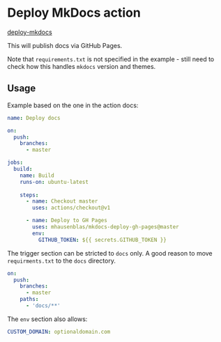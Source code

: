 # Deploy MkDocs action

[deploy-mkdocs](https://github.com/marketplace/actions/deploy-mkdocs)

This will publish docs via GitHub Pages.

Note that `requirements.txt` is not specified in the example - still need to check how this handles `mkdocs` version and themes.


## Usage

Example based on the one in the action docs:


```yaml
name: Deploy docs

on:
  push:
    branches:
      - master

jobs:
  build:
    name: Build
    runs-on: ubuntu-latest
    
    steps:
      - name: Checkout master
        uses: actions/checkout@v1

      - name: Deploy to GH Pages
        uses: mhausenblas/mkdocs-deploy-gh-pages@master
        env:
          GITHUB_TOKEN: ${{ secrets.GITHUB_TOKEN }}
```

The trigger section can be stricted to `docs` only. A good reason to move `requirments.txt` to the `docs` directory.

```yaml
on:
  push:
    branches:
      - master
    paths: 
      - 'docs/**'
```

The `env` section also allows:

```yaml
CUSTOM_DOMAIN: optionaldomain.com
```
